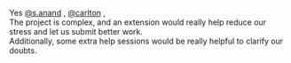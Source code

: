 Yes [@s.anand](/u/s.anand) , [@carlton](/u/carlton) ,  
The project is complex, and an extension would really help reduce our stress
and let us submit better work.  
Additionally, some extra help sessions would be really helpful to clarify our
doubts.